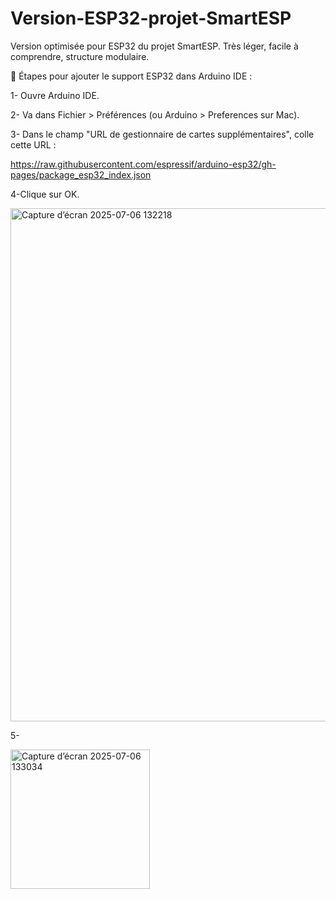 # Version-ESP32-projet-SmartESP
Version optimisée pour ESP32 du projet SmartESP. Très léger, facile à comprendre, structure modulaire.


📌 Étapes pour ajouter le support ESP32 dans Arduino IDE :


1- Ouvre Arduino IDE.

2- Va dans Fichier > Préférences (ou Arduino > Preferences sur Mac).

3- Dans le champ "URL de gestionnaire de cartes supplémentaires", colle cette URL :

https://raw.githubusercontent.com/espressif/arduino-esp32/gh-pages/package_esp32_index.json

4-Clique sur OK.


<img width="821" alt="Capture d’écran 2025-07-06 132218" src="https://github.com/user-attachments/assets/5441f76d-f4b3-49ea-91c5-172d660b7ddd" />

5-

<img width="223" alt="Capture d’écran 2025-07-06 133034" src="https://github.com/user-attachments/assets/37b0ebf5-a8bf-4424-ad19-4acf84db4361" />

